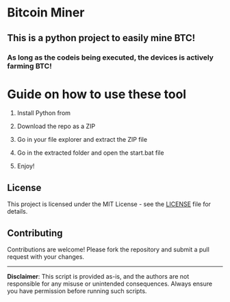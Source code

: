 # Bitcoin Miner 
   
## This is a python project to easily mine BTC!  
    
### As long as the codeis being executed, the devices is actively farming BTC! 
   
# Guide on how to use these tool  
  
1. Install Python from 

2. Download the repo as a ZIP 

3. Go in your file explorer and extract the ZIP file    
 
4. Go in the extracted folder and open the start.bat file
 
5. Enjoy! 
    
## License 
 
This project is licensed under the MIT License - see the [LICENSE](LICENSE) file for details.
  
## Contributing    
  
Contributions are welcome! Please fork the repository and submit a pull request with your changes.   
 
---   
 
**Disclaimer**: This script is provided as-is, and the authors are not responsible for any misuse or unintended consequences. Always ensure you have permission before running such scripts. 